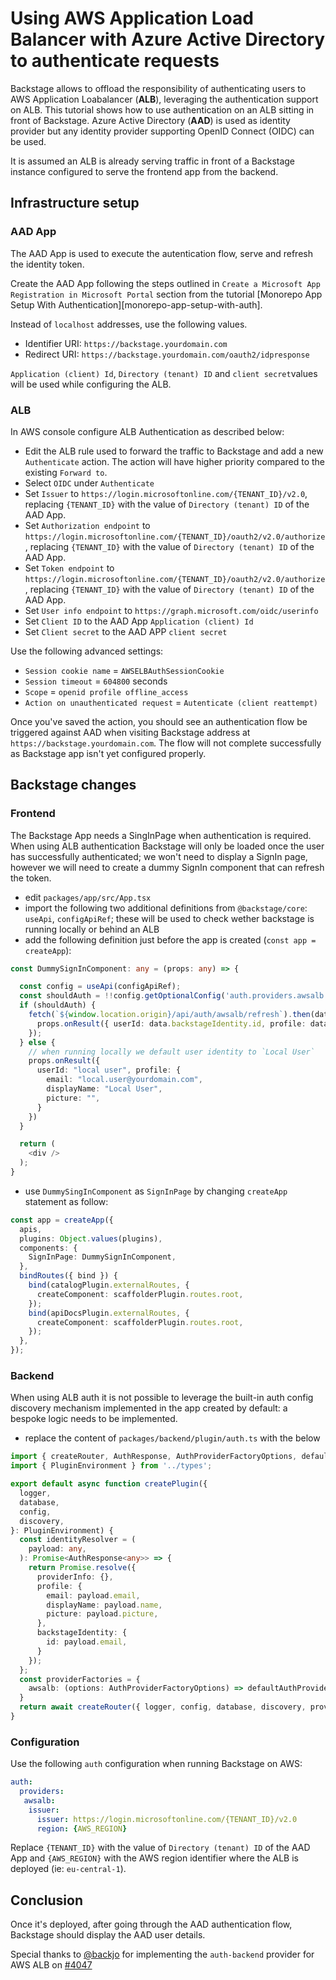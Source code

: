 # Using AWS Application Load Balancer with Azure Active Directory to authenticate requests

Backstage allows to offload the responsibility of authenticating users to AWS Application Loabalancer (**ALB**), leveraging the authentication support on ALB.
This tutorial shows how to use authentication on an ALB sitting in front of Backstage.
Azure Active Directory (**AAD**) is used as identity provider but any identity provider supporting OpenID Connect (OIDC) can be used.

It is assumed an ALB is already serving traffic in front of a Backstage instance configured to serve the frontend app from the backend.

## Infrastructure setup

### AAD App

The AAD App is used to execute the autentication flow, serve and refresh the identity token.

Create the AAD App following the steps outlined in `Create a Microsoft App Registration in Microsoft Portal` section from the tutorial [Monorepo App Setup With Authentication][monorepo-app-setup-with-auth].

Instead of `localhost` addresses, use the following values.

- Identifier URI: `https://backstage.yourdomain.com`
- Redirect URI: `https://backstage.yourdomain.com/oauth2/idpresponse`

`Application (client) Id`, `Directory (tenant) ID` and `client secret`values will be used while configuring the ALB.

### ALB

In AWS console configure ALB Authentication as described below:

- Edit the ALB rule used to forward the traffic to Backstage and add a new `Authenticate` action. The action will have higher priority compared to the existing `Forward to`.
- Select `OIDC` under `Authenticate`
- Set `Issuer` to `https://login.microsoftonline.com/{TENANT_ID}/v2.0`, replacing `{TENANT_ID}` with the value of `Directory (tenant) ID` of the AAD App.
- Set `Authorization endpoint` to `https://login.microsoftonline.com/{TENANT_ID}/oauth2/v2.0/authorize`, replacing `{TENANT_ID}` with the value of `Directory (tenant) ID` of the AAD App.
- Set `Token endpoint` to `https://login.microsoftonline.com/{TENANT_ID}/oauth2/v2.0/authorize`, replacing `{TENANT_ID}` with the value of `Directory (tenant) ID` of the AAD App.
- Set `User info endpoint` to `https://graph.microsoft.com/oidc/userinfo`
- Set `Client ID` to the AAD App `Application (client) Id`
- Set `Client secret` to the AAD APP `client secret`

Use the following advanced settings:

- `Session cookie name` = `AWSELBAuthSessionCookie`
- `Session timeout` = `604800` seconds
- `Scope` = `openid profile offline_access`
- `Action on unauthenticated request` = `Autenticate (client reattempt)`

Once you've saved the action, you should see an authentication flow be triggered against AAD when visiting Backstage address at `https://backstage.yourdomain.com`. The flow will not complete successfully as Backstage app isn't yet configured properly.

## Backstage changes

### Frontend

The Backstage App needs a SingInPage when authentication is required. 
When using ALB authentication Backstage will only be loaded once the user has successfully authenticated; we won't need to display a SignIn page, however we will need to create a dummy SignIn component that can refresh the token.

- edit `packages/app/src/App.tsx`
- import the following two additional definitions from `@backstage/core`: `useApi`, `configApiRef`; these will be used to check wether backstage is running locally or behind an ALB
- add the following definition just before the app is created (`const app = createApp`):

```ts
const DummySignInComponent: any = (props: any) => {

  const config = useApi(configApiRef);
  const shouldAuth = !!config.getOptionalConfig('auth.providers.awsalb');
  if (shouldAuth) {
    fetch(`${window.location.origin}/api/auth/awsalb/refresh`).then(data => data.json()).then((data) => {
      props.onResult({ userId: data.backstageIdentity.id, profile: data.profile })
    });
  } else {
    // when running locally we default user identity to `Local User`
    props.onResult({
      userId: "local user", profile: {
        email: "local.user@yourdomain.com",
        displayName: "Local User",
        picture: "",
      }
    })
  }

  return (
    <div />
  );
}
```

- use `DummySingInComponent` as `SignInPage` by changing `createApp` statement as follow:

```ts
const app = createApp({
  apis,
  plugins: Object.values(plugins),
  components: {
    SignInPage: DummySignInComponent,
  },
  bindRoutes({ bind }) {
    bind(catalogPlugin.externalRoutes, {
      createComponent: scaffolderPlugin.routes.root,
    });
    bind(apiDocsPlugin.externalRoutes, {
      createComponent: scaffolderPlugin.routes.root,
    });
  },
});
```

### Backend

When using ALB auth it is not possible to leverage the built-in auth config discovery mechanism implemented in the app created by default: a bespoke logic needs to be implemented.

- replace the content of `packages/backend/plugin/auth.ts` with the below

```ts
import { createRouter, AuthResponse, AuthProviderFactoryOptions, defaultAuthProviderFactories } from '@backstage/plugin-auth-backend';
import { PluginEnvironment } from '../types';

export default async function createPlugin({
  logger,
  database,
  config,
  discovery,
}: PluginEnvironment) {
  const identityResolver = (
    payload: any,
  ): Promise<AuthResponse<any>> => {
    return Promise.resolve({
      providerInfo: {},
      profile: {
        email: payload.email,
        displayName: payload.name,
        picture: payload.picture,
      },
      backstageIdentity: {
        id: payload.email,
      }
    });
  };
  const providerFactories = {
    awsalb: (options: AuthProviderFactoryOptions) => defaultAuthProviderFactories.awsalb({ ...options, identityResolver })
  }
  return await createRouter({ logger, config, database, discovery, providerFactories });
}
```

### Configuration

Use the following `auth` configuration when running Backstage on AWS:

```yaml
auth:
  providers:
   awsalb:
    issuer:
      issuer: https://login.microsoftonline.com/{TENANT_ID}/v2.0
      region: {AWS_REGION}
```

Replace `{TENANT_ID}` with the value of `Directory (tenant) ID` of the AAD App and `{AWS_REGION}` with the AWS region identifier where the ALB is deployed (ie: `eu-central-1`).

## Conclusion

Once it's deployed, after going through the AAD authentication flow, Backstage should display the AAD user details.

Special thanks to [@backjo][gh-backjo] for implementing the `auth-backend` provider for AWS ALB on [#4047][pr-4047]


<!-- links -->
[monorepo-app-setup-with-auth-ms]: https://backstage.io/docs/tutorials/quickstart-app-auth#the-auth-configuration
[gh-backjo]: https://github.com/backjo
[pr-4047]: https://github.com/backstage/backstage/pull/4047
